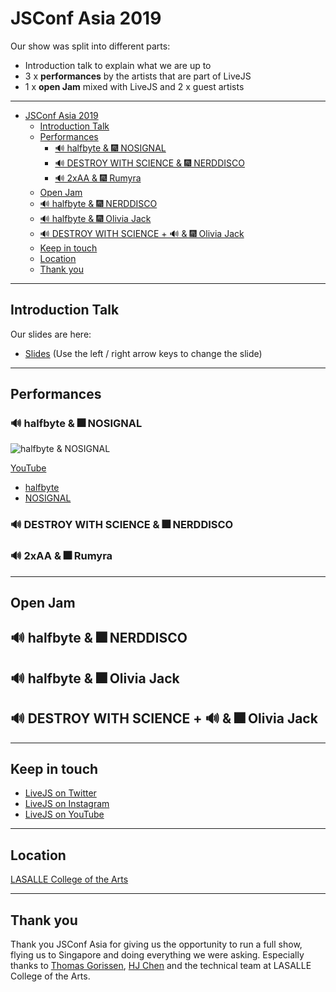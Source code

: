 # JSConf Asia 2019

Our show was split into different parts:

* Introduction talk to explain what we are up to
* 3 x **performances** by the artists that are part of LiveJS
* 1 x **open Jam** mixed with LiveJS and 2 x guest artists

---

- [JSConf Asia 2019](#jsconf-asia-2019)
  - [Introduction Talk](#introduction-talk)
  - [Performances](#performances)
    - [🔊 halfbyte & 🎆 NOSIGNAL](#%F0%9F%94%8A-halfbyte--%F0%9F%8E%86-nosignal)
    - [🔊 DESTROY WITH SCIENCE & 🎆 NERDDISCO](#%F0%9F%94%8A-destroy-with-science--%F0%9F%8E%86-nerddisco)
    - [🔊 2xAA & 🎆 Rumyra](#%F0%9F%94%8A-2xaa--%F0%9F%8E%86-rumyra)
  - [Open Jam](#open-jam)
  - [🔊 halfbyte & 🎆 NERDDISCO](#%F0%9F%94%8A-halfbyte--%F0%9F%8E%86-nerddisco)
  - [🔊 halfbyte & 🎆 Olivia Jack](#%F0%9F%94%8A-halfbyte--%F0%9F%8E%86-olivia-jack)
  - [🔊 DESTROY WITH SCIENCE + 🔊 & 🎆 Olivia Jack](#%F0%9F%94%8A-destroy-with-science--%F0%9F%94%8A--%F0%9F%8E%86-olivia-jack)
  - [Keep in touch](#keep-in-touch)
  - [Location](#location)
  - [Thank you](#thank-you)

---

## Introduction Talk

Our slides are here: 

* [Slides](https://livejs.github.io/JSConfAsia-2019) (Use the left / right arrow keys to change the slide)

---

## Performances

### 🔊 halfbyte & 🎆 NOSIGNAL

![halfbyte & NOSIGNAL](http://img.youtube.com/vi/vjivgO4mJLI/0.jpg)

[YouTube](http://www.youtube.com/watch?v=YOUTUBE_VIDEO_ID_HERE)

* [halfbyte]()
* [NOSIGNAL]()

### 🔊 DESTROY WITH SCIENCE & 🎆 NERDDISCO

### 🔊 2xAA & 🎆 Rumyra

---

## Open Jam

## 🔊 halfbyte & 🎆 NERDDISCO

## 🔊 halfbyte & 🎆 Olivia Jack

## 🔊 DESTROY WITH SCIENCE + 🔊 & 🎆 Olivia Jack

---

## Keep in touch

* [LiveJS on Twitter](https://twitter.com/LiveJS_network)
* [LiveJS on Instagram](https://www.instagram.com/livejs_network)
* [LiveJS on YouTube](https://www.youtube.com/channel/UCsynCRSmZBuLYQSQKqbcfaQ)

---

## Location

[LASALLE College of the Arts](https://goo.gl/maps/MrtanTkweh4nydHq6)

---

## Thank you

Thank you JSConf Asia for giving us the opportunity to run a full show, flying us to Singapore and doing everything we were asking. Especially thanks to [Thomas Gorissen](https://twitter.com/serrynaimo), [HJ Chen](https://twitter.com/hj_chen) and the technical team at LASALLE College of the Arts. 

